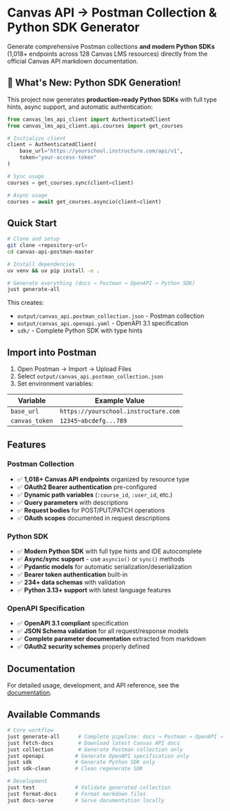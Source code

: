 # Canvas API → Postman Collection & Python SDK Generator

Generate comprehensive Postman collections **and modern Python SDKs** (1,018+ endpoints across 128 Canvas LMS resources) directly from the official Canvas API markdown documentation.

## 🚀 What's New: Python SDK Generation!

This project now generates **production-ready Python SDKs** with full type hints, async support, and automatic authentication:

```python
from canvas_lms_api_client import AuthenticatedClient
from canvas_lms_api_client.api.courses import get_courses

# Initialize client
client = AuthenticatedClient(
    base_url="https://yourschool.instructure.com/api/v1",
    token="your-access-token"
)

# Sync usage
courses = get_courses.sync(client=client)

# Async usage
courses = await get_courses.asyncio(client=client)
```

## Quick Start

```bash
# Clone and setup
git clone <repository-url>
cd canvas-api-postman-master

# Install dependencies
uv venv && uv pip install -e .

# Generate everything (docs → Postman → OpenAPI → Python SDK)
just generate-all
```

This creates:

- `output/canvas_api.postman_collection.json` - Postman collection
- `output/canvas_api.openapi.yaml` - OpenAPI 3.1 specification
- `sdk/` - Complete Python SDK with type hints

## Import into Postman

1. Open Postman → Import → Upload Files
2. Select `output/canvas_api.postman_collection.json`
3. Set environment variables:

| Variable       | Example Value                        |
| -------------- | ------------------------------------ |
| `base_url`     | `https://yourschool.instructure.com` |
| `canvas_token` | `12345~abcdefg...789`                |

## Features

### Postman Collection

- ✅ **1,018+ Canvas API endpoints** organized by resource type
- ✅ **OAuth2 Bearer authentication** pre-configured
- ✅ **Dynamic path variables** (`:course_id`, `:user_id`, etc.)
- ✅ **Query parameters** with descriptions
- ✅ **Request bodies** for POST/PUT/PATCH operations
- ✅ **OAuth scopes** documented in request descriptions

### Python SDK

- ✅ **Modern Python SDK** with full type hints and IDE autocomplete
- ✅ **Async/sync support** - use `asyncio()` or `sync()` methods
- ✅ **Pydantic models** for automatic serialization/deserialization
- ✅ **Bearer token authentication** built-in
- ✅ **234+ data schemas** with validation
- ✅ **Python 3.13+ support** with latest language features

### OpenAPI Specification

- ✅ **OpenAPI 3.1 compliant** specification
- ✅ **JSON Schema validation** for all request/response models
- ✅ **Complete parameter documentation** extracted from markdown
- ✅ **OAuth2 security schemes** properly defined

## Documentation

For detailed usage, development, and API reference, see the [documentation](docs/index.md).

## Available Commands

```bash
# Core workflow
just generate-all      # Complete pipeline: docs → Postman → OpenAPI → SDK
just fetch-docs        # Download latest Canvas API docs
just collection        # Generate Postman collection only
just openapi          # Generate OpenAPI specification only
just sdk              # Generate Python SDK only
just sdk-clean        # Clean regenerate SDK

# Development
just test             # Validate generated collection
just format-docs      # Format markdown files
just docs-serve       # Serve documentation locally
```
